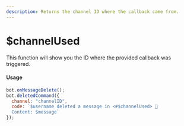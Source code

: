 ```yaml
---
description: Returns the channel ID where the callback came from.
---
```


# $channelUsed

This function will show you the ID where the provided callback was triggered.

#### Usage

```javascript
bot.onMessageDelete();
bot.deletedCommand({
  channel: "channelID",
  code: `$username deleted a message in <#$channelUsed> 👀
  Content: $message`
});
```

